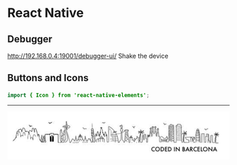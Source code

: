 # React Native

## Debugger

<http://192.168.0.4:19001/debugger-ui/>
Shake the device

## Buttons and Icons

```java
import { Icon } from 'react-native-elements';
```

---
<!-- Pit i Collons -->
![Coded in Barcelona](codedinbcn.png "Coded in Barcelona")